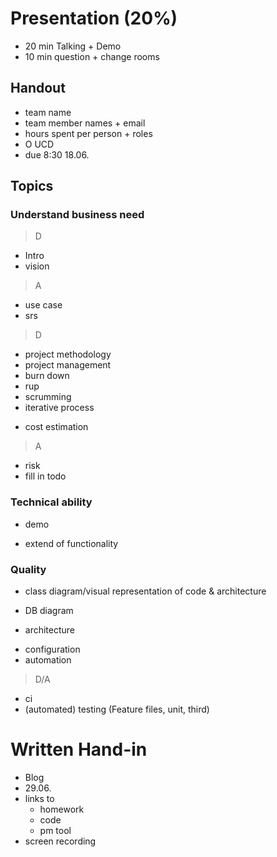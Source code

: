 # Presentation (20%)
- 20 min Talking + Demo
- 10 min question + change rooms

## Handout
- team name
- team member names + email
- hours spent per person + roles
- O UCD
- due 8:30 18.06.

## Topics

### Understand business need
> D
+ Intro
+ vision
> A
+ use case
+ srs
> D
+ project methodology
+ project management
+ burn down
+ rup
+ scrumming
+ iterative process
- cost estimation
> A
- risk
- fill in todo

### Technical ability
+ demo
- extend of functionality

### Quality
+ class diagram/visual representation of code & architecture
- DB diagram
+ architecture
- configuration
- automation
> D/A
- ci
- (automated) testing (Feature files, unit, third)

# Written Hand-in
- Blog
- 29.06.
- links to
	- homework
	- code
	- pm tool
- screen recording
